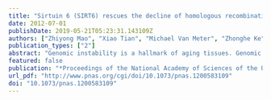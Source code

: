 ```yaml
---
title: "Sirtuin 6 (SIRT6) rescues the decline of homologous recombination repair during replicative senescence."
date: 2012-07-01
publishDate: 2019-05-21T05:23:31.143109Z
authors: ["Zhiyong Mao", "Xiao Tian", "Michael Van Meter", "Zhonghe Ke", "Vera Gorbunova", "Andrei Seluanov"]
publication_types: ["2"]
abstract: "Genomic instability is a hallmark of aging tissues. Genomic instability may arise from the inefficient or aberrant function of DNA double-stranded break (DSB) repair. DSBs are repaired by homologous recombination (HR) and nonhomologous DNA end joining (NHEJ). HR is a precise pathway, whereas NHEJ frequently leads to deletions or insertions at the repair site. Here, we used normal human fibroblasts with a chromosomally integrated HR reporter cassette to examine the changes in HR efficiency as cells progress to replicative senescence. We show that HR declines sharply with increasing replicative age, with an up to 38-fold decrease in efficiency in presenescent cells relative to young cells. This decline is not explained by a reduction of the number of cells in S/G(2)/M stage as presenescent cells are actively dividing. Expression of proteins involved in HR such as Rad51, Rad51C, Rad52, NBS1, and Sirtuin 6 (SIRT6) diminished with cellular senescence. Supplementation of Rad51, Rad51C, Rad52, and NBS1 proteins, either individually or in combination, did not rescue the senescence-related decline of HR. However, overexpression of SIRT6 in \"middle-aged\" and presenescent cells strongly stimulated HR repair, and this effect was dependent on mono-ADP ribosylation activity of poly(ADP-ribose) polymerase (PARP1). These results suggest that in aging cells, the precise HR pathway becomes repressed giving way to a more error-prone NHEJ pathway. These changes in the processing of DSBs may contribute to age-related genomic instability and a higher incidence of cancer with age. SIRT6 activation provides a potential therapeutic strategy to prevent the decline in genome maintenance."
featured: false
publication: "*Proceedings of the National Academy of Sciences of the United States of America*"
url_pdf: "http://www.pnas.org/cgi/doi/10.1073/pnas.1200583109"
doi: "10.1073/pnas.1200583109"
---
```


